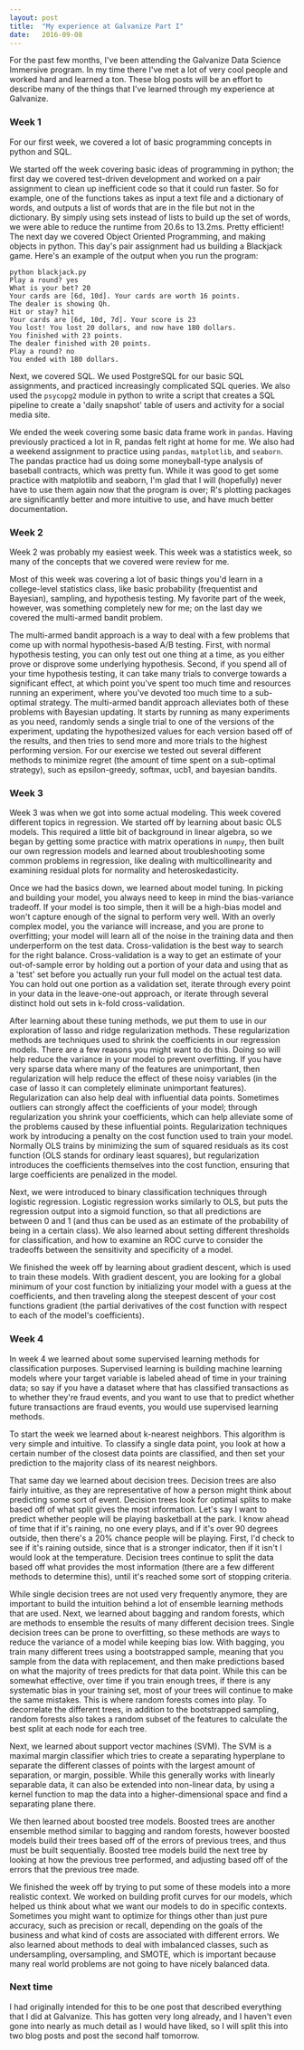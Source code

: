 ```yaml
---
layout: post
title:  "My experience at Galvanize Part I"
date:   2016-09-08
---
```

For the past few months, I've been attending the Galvanize Data Science Immersive program. In my time there I've met a lot of very cool people and worked hard and learned a ton. These blog posts will be an effort to describe many of the things that I've learned through my experience at Galvanize.

### Week 1
For our first week, we covered a lot of basic programming concepts in python and SQL.

We started off the week covering basic ideas of programming in python; the first day we covered test-driven development and worked on a pair assignment to clean up inefficient code so that it could run faster. So for example, one of the functions takes as input a text file and a dictionary of words, and outputs a list of words that are in the file but not in the dictionary. By simply using sets instead of lists to build up the set of words, we were able to reduce the runtime from 20.6s to 13.2ms. Pretty efficient! The next day we covered Object Oriented Programming, and making objects in python. This day's pair assignment had us building a Blackjack game. Here's an example of the output when you run the program:

```cli
python blackjack.py
Play a round? yes
What is your bet? 20
Your cards are [6d, 10d]. Your cards are worth 16 points.
The dealer is showing Qh.
Hit or stay? hit
Your cards are [6d, 10d, 7d]. Your score is 23
You lost! You lost 20 dollars, and now have 180 dollars.
You finished with 23 points.
The dealer finished with 20 points.
Play a round? no
You ended with 180 dollars.
```

Next, we covered SQL. We used PostgreSQL for our basic SQL assignments, and practiced increasingly complicated SQL queries. We also used the `psycopg2` module in python to write a script that creates a SQL pipeline to create a 'daily snapshot' table of users and activity for a social media site.

We ended the week covering some basic data frame work in `pandas`. Having previously practiced a lot in R, pandas felt right at home for me. We also had a weekend assignment to practice using `pandas`, `matplotlib`, and `seaborn`. The pandas practice had us doing some moneyball-type analysis of baseball contracts, which was pretty fun. While it was good to get some practice with matplotlib and seaborn, I'm glad that I will (hopefully) never have to use them again now that the program is over; R's plotting packages are significantly better and more intuitive to use, and have much better documentation.


### Week 2
Week 2 was probably my easiest week. This week was a statistics week, so many of the concepts that we covered were review for me.

Most of this week was covering a lot of basic things you'd learn in a college-level statistics class, like basic probability (frequentist and Bayesian), sampling, and hypothesis testing. My favorite part of the week, however, was something completely new for me; on the last day we covered the multi-armed bandit problem.

The multi-armed bandit approach is a way to deal with a few problems that come up with normal hypothesis-based A/B testing. First, with normal hypothesis testing, you can only test out one thing at a time, as you either prove or disprove some underlying hypothesis. Second, if you spend all of your time hypothesis testing, it can take many trials to converge towards a significant effect, at which point you've spent too much time and resources running an experiment, where you've devoted too much time to a sub-optimal strategy. The multi-armed bandit approach alleviates both of these problems with Bayesian updating. It starts by running as many experiments as you need, randomly sends a single trial to one of the versions of the experiment, updating the hypothesized values for each version based off of the results, and then tries to send more and more trials to the highest performing version. For our exercise we tested out several different methods to minimize regret (the amount of time spent on a sub-optimal strategy), such as epsilon-greedy, softmax, ucb1, and bayesian bandits.  


### Week 3
Week 3 was when we got into some actual modeling. This week covered different topics in regression. We started off by learning about basic OLS models. This required a little bit of background in linear algebra, so we began by getting some practice with matrix operations in `numpy`, then built our own regression models and learned about troubleshooting some common problems in regression, like dealing with multicollinearity and examining residual plots for normality and heteroskedasticity.

Once we had the basics down, we learned about model tuning. In picking and building your model, you always need to keep in mind the bias-variance tradeoff. If your model is too simple, then it will be a high-bias model and won't capture enough of the signal to perform very well. With an overly complex model, you the variance will increase, and you are prone to overfitting; your model will learn all of the noise in the training data and then underperform on the test data. Cross-validation is the best way to search for the right balance. Cross-validation is a way to get an estimate of your out-of-sample error by holding out a portion of your data and using that as a 'test' set before you actually run your full model on the actual test data. You can hold out one portion as a validation set, iterate through every point in your data in the leave-one-out approach, or iterate through several distinct hold out sets in k-fold cross-validation.

After learning about these tuning methods, we put them to use in our exploration of lasso and ridge regularization methods. These regularization methods are techniques used to shrink the coefficients in our regression models. There are a few reasons you might want to do this. Doing so will help reduce the variance in your model to prevent overfitting. If you have very sparse data where many of the features are unimportant, then regularization will help reduce the effect of these noisy variables (in the case of lasso it can completely eliminate unimportant features). Regularization can also help deal with influential data points. Sometimes outliers can strongly affect the coefficients of your model; through regularization you shrink your coefficients, which can help alleviate some of the problems caused by these influential points. Regularization techniques work by introducing a penalty on the cost function used to train your model. Normally OLS trains by minimizing the sum of squared residuals as its cost function (OLS stands for ordinary least squares), but regularization introduces the coefficients themselves into the cost function, ensuring that large coefficients are penalized in the model.

Next, we were introduced to binary classification techniques through logistic regression. Logistic regression works similarly to OLS, but puts the regression output into a sigmoid function, so that all predictions are between 0 and 1 (and thus can be used as an estimate of the probability of being in a certain class). We also learned about setting different thresholds for classification, and how to examine an ROC curve to consider the tradeoffs between the sensitivity and specificity of a model.

We finished the week off by learning about gradient descent, which is used to train these models. With gradient descent, you are looking for a global minimum of your cost function by initializing your model with a guess at the coefficients, and then traveling along the steepest descent of your cost functions gradient (the partial derivatives of the cost function with respect to each of the model's coefficients).


### Week 4
In week 4 we learned about some supervised learning methods for classification purposes. Supervised learning is building machine learning models where your target variable is labeled ahead of time in your training data; so say if you have a dataset where that has classified transactions as to whether they're fraud events, and you want to use that to predict whether future transactions are fraud events, you would use supervised learning methods.

To start the week we learned about k-nearest neighbors. This algorithm is very simple and intuitive. To classify a single data point, you look at how a certain number of the closest data points are classified, and then set your prediction to the majority class of its nearest neighbors.

That same day we learned about decision trees. Decision trees are also fairly intuitive, as they are representative of how a person might think about predicting some sort of event. Decision trees look for optimal splits to make based off of what split gives the most information. Let's say I want to predict whether people will be playing basketball at the park. I know ahead of time that if it's raining, no one every plays, and if it's over 90 degrees outside, then there's a 20% chance people will be playing. First, I'd check to see if it's raining outside, since that is a stronger indicator, then if it isn't I would look at the temperature. Decision trees continue to split the data based off what provides the most information (there are a few different methods to determine this), until it's reached some sort of stopping criteria.

While single decision trees are not used very frequently anymore, they are important to build the intuition behind a lot of ensemble learning methods that are used. Next, we learned about bagging and random forests, which are methods to ensemble the results of many different decision trees. Single decision trees can be prone to overfitting, so these methods are ways to reduce the variance of a model while keeping bias low. With bagging, you train many different trees using a bootstrapped sample, meaning that you sample from the data with replacement, and then make predictions based on what the majority of trees predicts for that data point. While this can be somewhat effective, over time if you train enough trees, if there is any systematic bias in your training set, most of your trees will continue to make the same mistakes. This is where random forests comes into play. To decorrelate the different trees, in addition to the bootstrapped sampling, random forests also takes a random subset of the features to calculate the best split at each node for each tree.

Next, we learned about support vector machines (SVM). The SVM is a maximal margin classifier which tries to create a separating hyperplane to separate the different classes of points with the largest amount of separation, or margin, possible. While this generally works with linearly separable data, it can also be extended into non-linear data, by using a kernel function to map the data into a higher-dimensional space and find a separating plane there.

We then learned about boosted tree models. Boosted trees are another ensemble method similar to bagging and random forests, however boosted models build their trees based off of the errors of previous trees, and thus must be built sequentially. Boosted tree models build the next tree by looking at how the previous tree performed, and adjusting based off of the errors that the previous tree made.

We finished the week off by trying to put some of these models into a more realistic context. We worked on building profit curves for our models, which helped us think about what we want our models to do in specific contexts. Sometimes you might want to optimize for things other than just pure accuracy, such as precision or recall, depending on the goals of the business and what kind of costs are associated with different errors. We also learned about methods to deal with imbalanced classes, such as undersampling, oversampling, and SMOTE, which is important because many real world problems are not going to have nicely balanced data.


### Next time
I had originally intended for this to be one post that described everything that I did at Galvanize. This has gotten very long already, and I haven't even gone into nearly as much detail as I would have liked, so I will split this into two blog posts and post the second half tomorrow.
